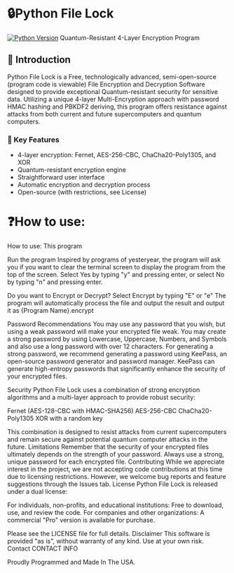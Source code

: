 # 🔒Python File Lock

[![Python Version](https://img.shields.io/badge/python-3.10%2B-blue)](https://www.python.org/downloads/)
 Quantum-Resistant 4-Layer Encryption Program

## 📖 Introduction

Python File Lock is a Free, technologically advanced, semi-open-source (program code is viewable) File Encryption and Decryption Software designed to provide exceptional Quantum-resistant security for sensitive data. Utilizing a unique 4-layer Multi-Encryption approach with password HMAC hashing and PBKDF2 deriving, this program offers resistance against attacks from both current and future supercomputers and quantum computers.

### 🔑 Key Features

- 4-layer encryption: Fernet, AES-256-CBC, ChaCha20-Poly1305, and XOR
- Quantum-resistant encryption engine
- Straightforward user interface
- Automatic encryption and decryption process
- Open-source (with restrictions, see License)

# ❓How to use:
How to use:
This program 


Run the program
Inspired by programs of yesteryear, the program will ask you if you want to clear the terminal screen to display the program from the top of the screen. Select Yes by typing "y" and pressing enter, or select No by typing "n" and pressing enter.

Do you want to Encrypt or Decrypt? Select Encrypt by typing "E" or "e"
The program will automatically process the file and output the result and output it as {Program Name}.encrypt

Password Recommendations
You may use any password that you wish, but using a weak password will make your encrypted file weak. You may create a strong password by using Lowercase, Uppercase, Numbers, and Symbols and also use a long password with over 12 characters. For generating a strong password, we recommend generating a password using KeePass, an open-source password generator and password manager. KeePass can generate high-entropy passwords that significantly enhance the security of your encrypted files.

Security
Python File Lock uses a combination of strong encryption algorithms and a multi-layer approach to provide robust security:

Fernet (AES-128-CBC with HMAC-SHA256)
AES-256-CBC
ChaCha20-Poly1305
XOR with a random key

This combination is designed to resist attacks from current supercomputers and remain secure against potential quantum computer attacks in the future.
Limitations
Remember that the security of your encrypted files ultimately depends on the strength of your password. Always use a strong, unique password for each encrypted file.
Contributing
While we appreciate interest in the project, we are not accepting code contributions at this time due to licensing restrictions. However, we welcome bug reports and feature suggestions through the Issues tab.
License
Python File Lock is released under a dual license:

For individuals, non-profits, and educational institutions: Free to download, use, and review the code.
For companies and other organizations: A commercial "Pro" version is available for purchase.

Please see the LICENSE file for full details.
Disclaimer
This software is provided "as is", without warranty of any kind. Use at your own risk.
Contact
CONTACT INFO

Proudly Programmed and Made In The USA.
